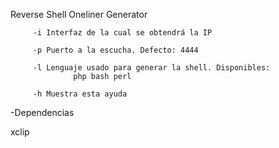 Reverse Shell Oneliner Generator

         -i Interfaz de la cual se obtendrá la IP
         
         -p Puerto a la escucha. Defecto: 4444
         
         -l Lenguaje usado para generar la shell. Disponibles:
                  php bash perl
                
         -h Muestra esta ayuda


-Dependencias

xclip
